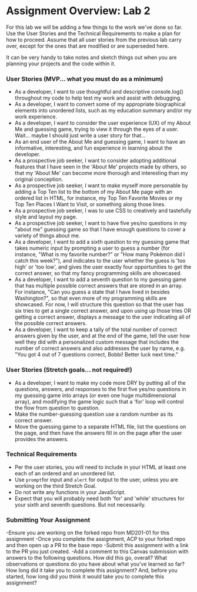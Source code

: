 # Assignment Overview: Lab 2

For this lab we will be adding a few things to the work we've done so far. Use the User Stories and the Technical Requirements to make a plan for how to proceed. Assume that all user stories from the previous lab carry over, except for the ones that are modified or are superseded here.

It can be very handy to take notes and sketch things out when you are planning your projects and the code within it.

### User Stories (MVP... what you must do as a minimum)

- As a developer, I want to use thoughtful and descriptive console.log() throughout my code to help test my work and assist with debugging.
- As a developer, I want to convert some of my appropriate biographical elements into unordered lists, such as my education summary and/or my work experience.
- As a developer, I want to consider the user experience (UX) of my About Me and guessing game, trying to view it through the eyes of a user. Wait... maybe I should just write a user story for that...
- As an end user of the About Me and guessing game, I want to have an informative, interesting, and fun experience in learning about the developer.
- As a prospective job seeker, I want to consider adopting additional features that I have seen in the 'About Me' projects made by others, so that my 'About Me' can become more thorough and interesting than my original conception.
- As a prospective job seeker, I want to make myself more personable by adding a Top Ten list to the bottom of my About Me page with an ordered list in HTML, for instance, my Top Ten Favorite Movies or my Top Ten Places I Want to Visit, or something along those lines.
- As a prospective job seeker, I was to use CSS to creatively and tastefully style and layout my page.
- As a prospective job seeker, I want to have five yes/no questions in my "about me" guessing game so that I have enough questions to cover a variety of things about me.
- As a developer, I want to add a sixth question to my guessing game that takes numeric input by prompting a user to guess a number (for instance, "What is my favorite number?" or "How many Pokémon did I catch this week?"), and indicates to the user whether the guess is 'too high' or 'too low', and gives the user exactly four opportunities to get the correct answer, so that my fancy programming skills are showcased.
- As a developer, I want to add a seventh question to my guessing game that has multiple possible correct answers that are stored in an array. For instance, "Can you guess a state that I have lived in besides Washington?", so that even more of my programming skills are showcased. For now, I will structure this question so that the user has six tries to get a single correct answer, and upon using up those tries OR getting a correct answer, displays a message to the user indicating all of the possible correct answers.
- As a developer, I want to keep a tally of the total number of correct answers given by the user, and at the end of the game, tell the user how well they did with a personalized custom message that includes the number of correct answers and also addresses the user by name, e.g. "You got 4 out of 7 questions correct, Bobbi! Better luck next time."

### User Stories (Stretch goals... not required!)

- As a developer, I want to make my code more DRY by putting all of the questions, answers, and responses to the first five yes/no questions in my guessing game into arrays (or even one huge multidimensional array), and modifying the game logic such that a 'for' loop will control the flow from question to question.
- Make the number-guessing question use a random number as its correct answer.
- Move the guessing game to a separate HTML file, list the questions on the page, and then have the answers fill in on the page after the user provides the answers.

### Technical Requirements
- Per the user stories, you will need to include in your HTML at least one each of an ordered and an unordered list.
- Use `prompt`for input and `alert` for output to the user, unless you are working on the third Stretch Goal.
- Do not write any functions in your JavaScript.
- Expect that you will probably need both 'for' and 'while' structures for your sixth and seventh questions. But not necessarily.

### Submitting Your Assignment

-Ensure you are working on the forked repo from MD201-01 for this assignment
-Once you complete the assignment, ACP to your forked repo and then open up a PR to the base repo
-Submit this assignment with a link to the PR you just created.
-Add a comment to this Canvas submission with answers to the following questions.
    How did this go, overall?
    What observations or questions do you have about what you've learned so far?
    How long did it take you to complete this assignment? And, before you started, how long did you think it would take you to complete this assignment?
